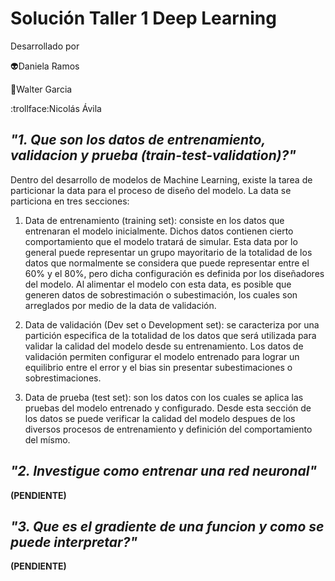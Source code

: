 # Solución Taller 1 Deep Learning

Desarrollado por

:alien:Daniela Ramos

:snake:Walter Garcia

:trollface:Nicolás Ávila

## ***"1. Que son los datos de entrenamiento, validacion y prueba (train-test-validation)?"***

Dentro del desarrollo de modelos de Machine Learning, existe la tarea de particionar la data para el proceso de diseño del modelo. La data se particiona en tres secciones:

1. Data de entrenamiento (training set): consiste en los datos que entrenaran el modelo inicialmente. Dichos datos contienen cierto comportamiento que el modelo tratará de simular. Esta data por lo general puede representar un grupo mayoritario de la totalidad de los datos que normalmente se considera que puede representar entre el 60% y el 80%, pero dicha configuración es definida por los diseñadores del modelo. Al alimentar el modelo con esta data, es posible que generen datos de sobrestimación o subestimación, los cuales son arreglados por medio de la data de validación.

2. Data de validación (Dev set o Development set): se caracteriza por una partición especifica de la totalidad de los datos que será utilizada para validar la calidad del modelo desde su entrenamiento. Los datos de validación permiten configurar el modelo entrenado para lograr un equilibrio entre el error y el bias sin presentar subestimaciones o sobrestimaciones.

3. Data de prueba (test set): son los datos con los cuales se aplica las pruebas del modelo entrenado y configurado. Desde esta sección de los datos se puede verificar la calidad del modelo despues de los diversos procesos de entrenamiento y definición del comportamiento del mísmo.

## ***"2. Investigue como entrenar una red neuronal"***

**(PENDIENTE)**

## ***"3. Que es el gradiente de una funcion y como se puede interpretar?"***

**(PENDIENTE)**